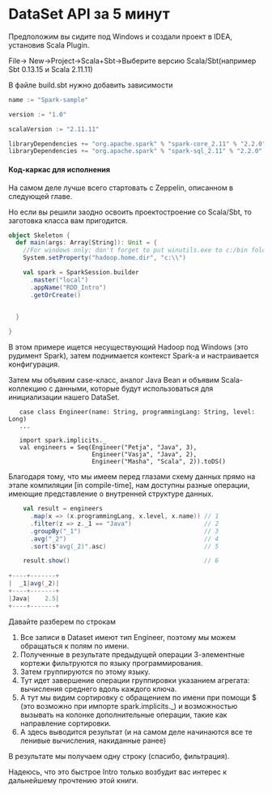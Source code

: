 # DataSet API за 5 минут

Предположим вы сидите под Windows и создали проект в IDEA, установив Scala Plugin.

File-&gt; New-&gt;Project-&gt;Scala+Sbt-&gt;Выберите версию Scala/Sbt\(например Sbt 0.13.15 и Scala 2.11.11\)

В файле build.sbt нужно добавить зависимости

```Scala
name := "Spark-sample"

version := "1.0"

scalaVersion := "2.11.11"

libraryDependencies += "org.apache.spark" % "spark-core_2.11" % "2.2.0"
libraryDependencies += "org.apache.spark" % "spark-sql_2.11" % "2.2.0"

```

#### Код-каркас для исполнения

На самом деле лучше всего стартовать с Zeppelin, описанном в следующей главе.

Но если вы решили заодно освоить проектостроение со Scala/Sbt, то заготовка класса вам пригодится.

```Scala
object Skeleton {
  def main(args: Array[String]): Unit = {
    //For windows only: don't forget to put winutils.exe to c:/bin folder
    System.setProperty("hadoop.home.dir", "c:\\")

    val spark = SparkSession.builder
      .master("local")
      .appName("RDD_Intro")
      .getOrCreate()

 
  }

}
```

В этом примере ищется несуществующий Hadoop под Windows \(это рудимент Spark\), затем поднимается контекст Spark-а и настраивается конфигурация.

Затем мы объявим case-класс, аналог Java Bean и объявим Scala-коллекцию с данными, которые будут использоваться для инициализации нашего DataSet.

```
   case class Engineer(name: String, programmingLang: String, level: Long)
   ...
  
   import spark.implicits._
   val engineers = Seq(Engineer("Petja", "Java", 3), 
                       Engineer("Vasja", "Java", 2), 
                       Engineer("Masha", "Scala", 2)).toDS()
```

Благодаря тому, что мы имеем перед глазами схему данных прямо на этапе компиляции \[in compile-time\], нам доступны разные операции, имеющие представление о внутренней структуре данных.



```Scala
    val result = engineers
      .map(x => (x.programmingLang, x.level, x.name)) // 1
      .filter(z => z._1 == "Java")                    // 2
      .groupBy("_1")                                  // 3
      .avg("_2")                                      // 4
      .sort($"avg(_2)".asc)                           // 5    

    result.show()                                     // 6
    
+----+-------+
|  _1|avg(_2)|
+----+-------+
|Java|    2.5|
+----+-------+
```

Давайте разберем по строкам

1. Все записи в Dataset имеют тип Engineer, поэтому мы можем обращаться к полям по имени.
2. Полученные в результате предыдущей операции 3-элементные кортежи фильтруются по языку программирования.
3. Затем группируются по этому языку.
4. Тут идет завершение операции группировки указанием агрегата: вычисления среднего вдоль каждого ключа.
5. А тут мы видим сортировку с обращением по имени при помощи $ \(это возможно при импорте spark.implicits.\_\) и возможностью вызывать на колонке дополнительные операции, такие как направление сортировки.
6. А здесь выводится результат \(и на самом деле начинаются все те ленивые вычисления, накиданные ранее\)

В результате мы получаем одну строку \(спасибо, фильтрация\).

Надеюсь, что это быстрое Intro только возбудит вас интерес к дальнейшему прочтению этой книги.



